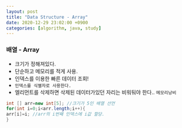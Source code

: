 ```yaml
---
layout: post
title: "Data Structure - Array"
date: 2020-12-29 23:02:00 +0900
categories: [algorithm, java, study]
---
```


### 배열 - Array

- 크기가 정해져있다.
- 단순하고 메모리를 적게 사용.
- 인덱스를 이용한 빠른 데이터 조회!
- `인덱스를 식별자로 사용한다.`
- 엘리먼트를 삭제하면 삭제된 데이터가있던 자리는 비워둬야 한다.. `메모리낭비`

```java
int [] arr=new int[5]; //크기가 5인 배열 선언
for(int i=0;i<arr.length;i++){
arr[i]=i; //arr의 i번째 인덱스에 i값 할당.
}
```
